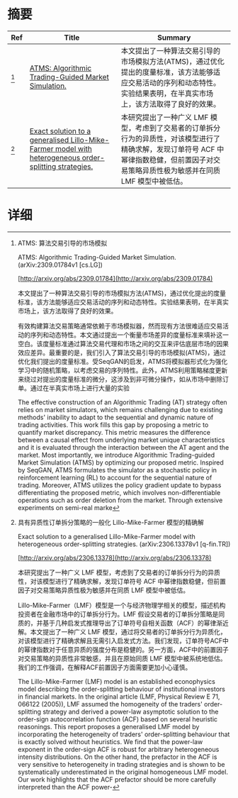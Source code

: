 # 摘要

| Ref | Title | Summary |
| --- | --- | --- |
| [^1] | [ATMS: Algorithmic Trading-Guided Market Simulation.](http://arxiv.org/abs/2309.01784) | 本文提出了一种算法交易引导的市场模拟方法(ATMS)，通过优化提出的度量标准，该方法能够适应交易活动的序列和动态特性。实验结果表明，在半真实市场上，该方法取得了良好的效果。 |
| [^2] | [Exact solution to a generalised Lillo-Mike-Farmer model with heterogeneous order-splitting strategies.](http://arxiv.org/abs/2306.13378) | 本研究提出了一种广义 LMF 模型，考虑到了交易者的订单拆分行为的异质性，对该模型进行了精确求解，发现订单符号 ACF 中幂律指数稳健，但前置因子对交易策略异质性极为敏感并在同质 LMF 模型中被低估。 |

# 详细

[^1]: ATMS: 算法交易引导的市场模拟

    ATMS: Algorithmic Trading-Guided Market Simulation. (arXiv:2309.01784v1 [cs.LG])

    [http://arxiv.org/abs/2309.01784](http://arxiv.org/abs/2309.01784)

    本文提出了一种算法交易引导的市场模拟方法(ATMS)，通过优化提出的度量标准，该方法能够适应交易活动的序列和动态特性。实验结果表明，在半真实市场上，该方法取得了良好的效果。

    

    有效构建算法交易策略通常依赖于市场模拟器，然而现有方法很难适应交易活动的序列和动态特性。本文通过提出一个衡量市场差异的度量标准来填补这一空白。该度量标准通过算法交易代理和市场之间的交互来评估底层市场的因果效应差异。最重要的是，我们引入了算法交易引导的市场模拟(ATMS)，通过优化我们提出的度量标准。受SeqGAN的启发，ATMS将模拟器形式化为强化学习中的随机策略，以考虑交易的序列特性。此外，ATMS利用策略梯度更新来绕过对提出的度量标准的微分，这涉及到非可微分操作，如从市场中删除订单。通过在半真实市场上进行大量的实验

    The effective construction of an Algorithmic Trading (AT) strategy often relies on market simulators, which remains challenging due to existing methods' inability to adapt to the sequential and dynamic nature of trading activities. This work fills this gap by proposing a metric to quantify market discrepancy. This metric measures the difference between a causal effect from underlying market unique characteristics and it is evaluated through the interaction between the AT agent and the market. Most importantly, we introduce Algorithmic Trading-guided Market Simulation (ATMS) by optimizing our proposed metric. Inspired by SeqGAN, ATMS formulates the simulator as a stochastic policy in reinforcement learning (RL) to account for the sequential nature of trading. Moreover, ATMS utilizes the policy gradient update to bypass differentiating the proposed metric, which involves non-differentiable operations such as order deletion from the market. Through extensive experiments on semi-real marke
    
[^2]: 具有异质性订单拆分策略的一般化 Lillo-Mike-Farmer 模型的精确解

    Exact solution to a generalised Lillo-Mike-Farmer model with heterogeneous order-splitting strategies. (arXiv:2306.13378v1 [q-fin.TR])

    [http://arxiv.org/abs/2306.13378](http://arxiv.org/abs/2306.13378)

    本研究提出了一种广义 LMF 模型，考虑到了交易者的订单拆分行为的异质性，对该模型进行了精确求解，发现订单符号 ACF 中幂律指数稳健，但前置因子对交易策略异质性极为敏感并在同质 LMF 模型中被低估。

    

    Lillo-Mike-Farmer（LMF）模型是一个与经济物理学相关的模型，描述机构投资者在金融市场中的订单拆分行为。LMF 假设交易者的订单拆分策略是同质的，并基于几种启发式推理导出了订单符号自相关函数（ACF）的幂律渐近解。本文提出了一种广义 LMF 模型，通过将交易者的订单拆分行为异质化，对该模型进行了精确求解且无需引入启发式方法。我们发现，订单符号ACF中的幂律指数对于任意异质的强度分布是稳健的。另一方面，ACF中的前置因子对交易策略的异质性非常敏感，并且在原始同质 LMF 模型中被系统地低估。我们的工作强调，在解释ACF前置因子方面需要更加小心谨慎。

    The Lillo-Mike-Farmer (LMF) model is an established econophysics model describing the order-splitting behaviour of institutional investors in financial markets. In the original article (LMF, Physical Review E 71, 066122 (2005)), LMF assumed the homogeneity of the traders' order-splitting strategy and derived a power-law asymptotic solution to the order-sign autocorrelation function (ACF) based on several heuristic reasonings. This report proposes a generalised LMF model by incorporating the heterogeneity of traders' order-splitting behaviour that is exactly solved without heuristics. We find that the power-law exponent in the order-sign ACF is robust for arbitrary heterogeneous intensity distributions. On the other hand, the prefactor in the ACF is very sensitive to heterogeneity in trading strategies and is shown to be systematically underestimated in the original homogeneous LMF model. Our work highlights that the ACF prefactor should be more carefully interpreted than the ACF power-
    

